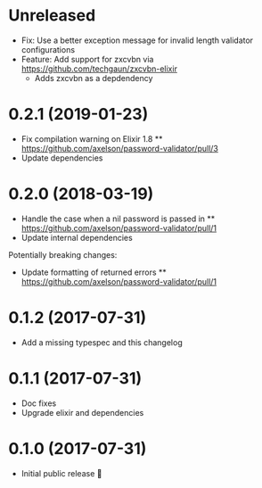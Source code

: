 # Unreleased

* Fix: Use a better exception message for invalid length validator configurations
* Feature: Add support for zxcvbn via https://github.com/techgaun/zxcvbn-elixir
  * Adds zxcvbn as a depdendency

# 0.2.1 (2019-01-23)

* Fix compilation warning on Elixir 1.8
** https://github.com/axelson/password-validator/pull/3
* Update dependencies

# 0.2.0 (2018-03-19)

* Handle the case when a nil password is passed in
** https://github.com/axelson/password-validator/pull/1
* Update internal dependencies

Potentially breaking changes:
* Update formatting of returned errors
** https://github.com/axelson/password-validator/pull/1

# 0.1.2 (2017-07-31)

* Add a missing typespec and this changelog

# 0.1.1 (2017-07-31)

* Doc fixes
* Upgrade elixir and dependencies

# 0.1.0 (2017-07-31)

* Initial public release 🎉
